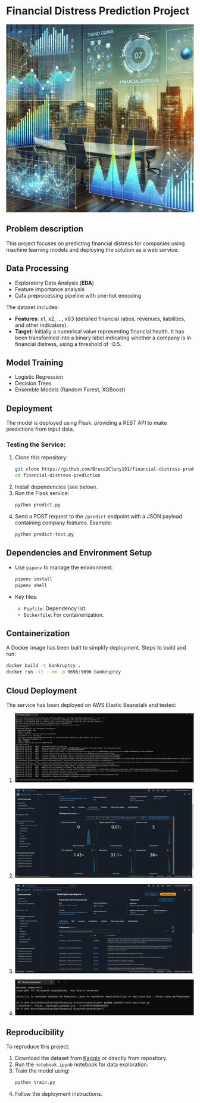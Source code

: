 # Financial Distress Prediction Project

![Financial Dashboard Illustration](Images/financial_dashboard.jpeg)

## Problem description

This project focuses on predicting financial distress for companies using machine learning models and deploying the solution as a web service.

## Data Processing

- Exploratory Data Analysis (**EDA**)
- Feature importance analysis
- Data preprocessing pipeline with one-hot encoding

The dataset includes:
- **Features**: x1, x2, ..., x83 (detailed financial ratios, revenues, liabilities, and other indicators).
- **Target**: Initially a numerical value representing financial health. It has been transformed into a binary label indicating whether a company is in financial distress, using a threshold of -0.5.

## Model Training

- Logistic Regression
- Decision Trees
- Ensemble Models (Random Forest, XGBoost)

## Deployment

The model is deployed using Flask, providing a REST API to make predictions from input data.

### Testing the Service:
1. Clone this repository:
   ```bash
   git clone https://github.com/Bruce2Cluny191/financial-distress-prediction.git
   cd financial-distress-prediction
   ```
2. Install dependencies (see below).
3. Run the Flask service:
   ```bash
   python predict.py
   ```
4. Send a POST request to the `/predict` endpoint with a JSON payload containing company features. Example:
   ```bash
   python predict-test.py
   ```

## Dependencies and Environment Setup

- Use `pipenv` to manage the environment:
  ```bash
  pipenv install
  pipenv shell
  ```

- Key files:
  - `Pipfile`: Dependency list.
  - `Dockerfile`: For containerization.

## Containerization

A Docker image has been built to simplify deployment. Steps to build and run:
```bash
docker build -t bankruptcy .
docker run -it --rm -p 9696:9696 bankruptcy
```

## Cloud Deployment

The service has been deployed on AWS Elastic Beanstalk and tested:

1. ![Elastic Beanstalk Environnement creation](Images/create-env-on-elasticbeanstalk.png)

2. ![Monitoring the instance](Images/monitoring-elasticbeanstalk.png)

3. ![Listing the events](Images/events-elasticbeanstalk.png)

4. ![Testing a company](Images/predicting-aws-with-elasticbeanstalk.png)

## Reproducibility

To reproduce this project:
1. Download the dataset from [Kaggle](https://www.kaggle.com/datasets/shebrahimi/financial-distress) or directly from repository.
2. Run the `notebook.ipynb` notebook for data exploration.
3. Train the model using:
   ```bash
   python train.py
   ```
4. Follow the deployment instructions.